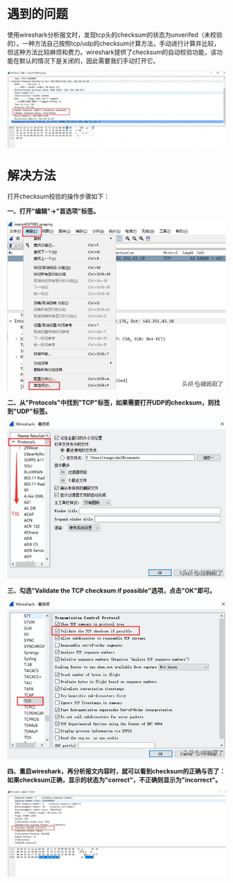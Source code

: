 # 遇到的问题

使用wireshark分析报文时，发现tcp头的checksum的状态为unverifed（未校验的）。一种方法自己按照tcp/udp的checksum计算方法，手动进行计算并比较，但这种方法比较麻烦和费力。wireshark提供了checksum的自动校验功能，该功能在默认的情况下是关闭的，因此需要我们手动打开它。

![](assets/20250323_012452_image.png)

# 解决方法

打开checksum校验的操作步骤如下：

**一、打开"编辑"->"首选项"标签。**

![](assets/20250323_012523_image.png)

**二、从"Protocols"中找到"TCP"标签，如果需要打开UDP的checksum，则找到"UDP"标签。**

![](assets/20250323_012537_image.png)

**三、勾选"Validate the TCP checksum if possible"选项，点击"OK"即可。**

![](assets/20250323_012613_image.png)

**四、重启wireshark，再分析报文内容时，就可以看到checksum的正确与否了：如果checksum正确，显示的状态为"correct"，不正确则显示为"incorrect"。**

![](assets/20250323_012637_image.png)
